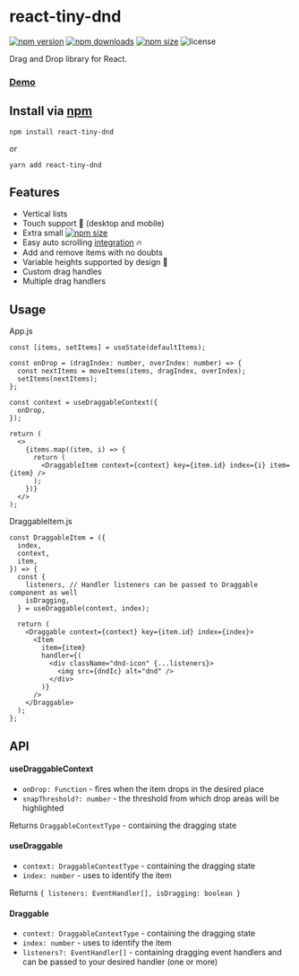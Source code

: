 # react-tiny-dnd
[![npm version](https://img.shields.io/npm/v/react-tiny-dnd?logo=npm)](https://www.npmjs.com/package/react-tiny-dnd)
[![npm downloads](https://img.shields.io/npm/dw/react-tiny-dnd?logo=npm)](https://www.npmjs.com/package/react-tiny-dnd)
[![npm size](https://img.shields.io/bundlephobia/minzip/react-tiny-dnd?logo=npm)](https://www.npmjs.com/package/react-tiny-dnd)
![license](https://img.shields.io/github/license/hosembafer/react-tiny-dnd)

Drag and Drop library for React.

### [Demo](https://react-tiny-dnd.netlify.app)

## Install via [npm](https://www.npmjs.com/package/react-tiny-dnd)

```shell
npm install react-tiny-dnd
```

or

```shell
yarn add react-tiny-dnd
```

## Features
- Vertical lists
- Touch support 📱 (desktop and mobile) 
- Extra small [![npm size](https://img.shields.io/bundlephobia/minzip/react-tiny-dnd?label=%20)](https://www.npmjs.com/package/react-tiny-dnd)
- Easy auto scrolling [integration](https://github.com/hosembafer/react-tiny-dnd/blob/main/demo/src/App.tsx#L97) 🔥
- Add and remove items with no doubts
- Variable heights supported by design 🚀
- Custom drag handles
- Multiple drag handlers

## Usage

App.js
```JSX
const [items, setItems] = useState(defaultItems);

const onDrop = (dragIndex: number, overIndex: number) => {
  const nextItems = moveItems(items, dragIndex, overIndex);
  setItems(nextItems);
};

const context = useDraggableContext({
  onDrop,
});

return (
  <>
    {items.map((item, i) => {
      return (
        <DraggableItem context={context} key={item.id} index={i} item={item} />
      );
    })}
  </>
);
```

DraggableItem.js
```JSX
const DraggableItem = ({
  index,
  context,
  item,
}) => {
  const {
    listeners, // Handler listeners can be passed to Draggable component as well
    isDragging,
  } = useDraggable(context, index);
  
  return (
    <Draggable context={context} key={item.id} index={index}>
      <Item
        item={item}
        handler={(
          <div className="dnd-icon" {...listeners}>
            <img src={dndIc} alt="dnd" />
          </div>
        )}
      />
    </Draggable>
  );
};
```

## API

#### useDraggableContext
- `onDrop: Function` - fires when the item drops in the desired place
- `snapThreshold?: number` - the threshold from which drop areas will be highlighted

Returns `DraggableContextType` - containing the dragging state

#### useDraggable
- `context: DraggableContextType` - containing the dragging state
- `index: number` - uses to identify the item

Returns `{ listeners: EventHandler[], isDragging: boolean }`

#### Draggable
- `context: DraggableContextType` - containing the dragging state
- `index: number` - uses to identify the item
- `listeners?: EventHandler[]` - containing dragging event handlers and can be passed to your desired handler (one or more)
